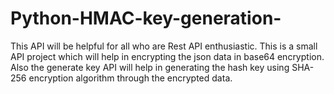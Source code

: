 # Python-HMAC-key-generation-
This API will be helpful for all who are Rest API enthusiastic. This is a small API project which will help in encrypting the json data in base64 encryption. Also the generate key API will help in generating the hash key using SHA-256 encryption algorithm through the encrypted data. 
